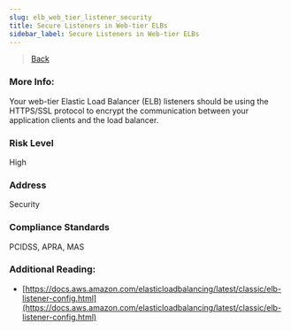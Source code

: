 ```yaml
---
slug: elb_web_tier_listener_security
title: Secure Listeners in Web-tier ELBs
sidebar_label: Secure Listeners in Web-tier ELBs
---
```

> [Back](../../elbmonitoring)

### More Info:
Your web-tier Elastic Load Balancer (ELB) listeners should be using the HTTPS/SSL protocol to encrypt the communication between your application clients and the load balancer.

### Risk Level
High

### Address
Security

### Compliance Standards
PCIDSS, APRA, MAS

### Additional Reading:
- [https://docs.aws.amazon.com/elasticloadbalancing/latest/classic/elb-listener-config.html](https://docs.aws.amazon.com/elasticloadbalancing/latest/classic/elb-listener-config.html) 


